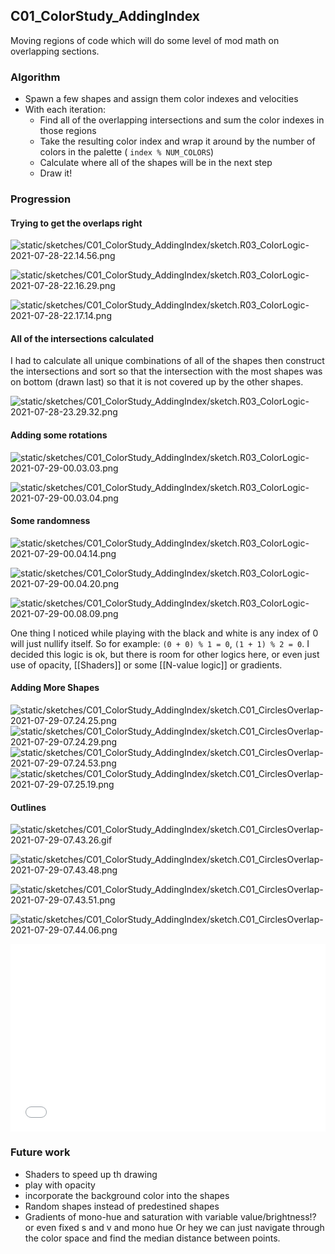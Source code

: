 ## C01_ColorStudy_AddingIndex

Moving regions of code which will do some level of mod math on overlapping sections.

### Algorithm

- Spawn a few shapes and assign them color indexes and velocities
- With each iteration:
	- Find all of the overlapping intersections and sum the color indexes in those regions
	- Take the resulting color index and wrap it around by the number of colors in the palette ( `index % NUM_COLORS`)
	- Calculate where all of the shapes will be in the next step
	- Draw it!

### Progression

#### Trying to get the overlaps right

![static/sketches/C01_ColorStudy_AddingIndex/sketch.R03_ColorLogic-2021-07-28-22.14.56.png](static/sketches/C01_ColorStudy_AddingIndex/sketch.R03_ColorLogic-2021-07-28-22.14.56.png)

![static/sketches/C01_ColorStudy_AddingIndex/sketch.R03_ColorLogic-2021-07-28-22.16.29.png](static/sketches/C01_ColorStudy_AddingIndex/sketch.R03_ColorLogic-2021-07-28-22.16.29.png)

![static/sketches/C01_ColorStudy_AddingIndex/sketch.R03_ColorLogic-2021-07-28-22.17.14.png](static/sketches/C01_ColorStudy_AddingIndex/sketch.R03_ColorLogic-2021-07-28-22.17.14.png)

#### All of the intersections calculated

I had to calculate all unique combinations of all of the shapes then construct the intersections and sort so that the intersection with the most shapes was on bottom (drawn last) so that it is not covered up by the other shapes.

![static/sketches/C01_ColorStudy_AddingIndex/sketch.R03_ColorLogic-2021-07-28-23.29.32.png](static/sketches/C01_ColorStudy_AddingIndex/sketch.R03_ColorLogic-2021-07-28-23.29.32.png)


#### Adding some rotations

![static/sketches/C01_ColorStudy_AddingIndex/sketch.R03_ColorLogic-2021-07-29-00.03.03.png](static/sketches/C01_ColorStudy_AddingIndex/sketch.R03_ColorLogic-2021-07-29-00.03.03.png)

![static/sketches/C01_ColorStudy_AddingIndex/sketch.R03_ColorLogic-2021-07-29-00.03.04.png](static/sketches/C01_ColorStudy_AddingIndex/sketch.R03_ColorLogic-2021-07-29-00.03.04.png)

#### Some randomness

![static/sketches/C01_ColorStudy_AddingIndex/sketch.R03_ColorLogic-2021-07-29-00.04.14.png](static/sketches/C01_ColorStudy_AddingIndex/sketch.R03_ColorLogic-2021-07-29-00.04.14.png)

![static/sketches/C01_ColorStudy_AddingIndex/sketch.R03_ColorLogic-2021-07-29-00.04.20.png](static/sketches/C01_ColorStudy_AddingIndex/sketch.R03_ColorLogic-2021-07-29-00.04.20.png)

![static/sketches/C01_ColorStudy_AddingIndex/sketch.R03_ColorLogic-2021-07-29-00.08.09.png](static/sketches/C01_ColorStudy_AddingIndex/sketch.R03_ColorLogic-2021-07-29-00.08.09.png)

One thing I noticed while playing with the black and white is any index of 0 will just nullify itself. So for example: `(0 + 0) % 1 = 0`, `(1 + 1) % 2 = 0`. I decided this logic is ok, but there is room for other logics here, or even just use of opacity, [[Shaders]] or some [[N-value logic]] or gradients. 

#### Adding More Shapes

![static/sketches/C01_ColorStudy_AddingIndex/sketch.C01_CirclesOverlap-2021-07-29-07.24.25.png](static/sketches/C01_ColorStudy_AddingIndex/sketch.C01_CirclesOverlap-2021-07-29-07.24.25.png)
![static/sketches/C01_ColorStudy_AddingIndex/sketch.C01_CirclesOverlap-2021-07-29-07.24.29.png](static/sketches/C01_ColorStudy_AddingIndex/sketch.C01_CirclesOverlap-2021-07-29-07.24.29.png)
![static/sketches/C01_ColorStudy_AddingIndex/sketch.C01_CirclesOverlap-2021-07-29-07.24.53.png](static/sketches/C01_ColorStudy_AddingIndex/sketch.C01_CirclesOverlap-2021-07-29-07.24.53.png)
![static/sketches/C01_ColorStudy_AddingIndex/sketch.C01_CirclesOverlap-2021-07-29-07.25.19.png](static/sketches/C01_ColorStudy_AddingIndex/sketch.C01_CirclesOverlap-2021-07-29-07.25.19.png)

#### Outlines

![static/sketches/C01_ColorStudy_AddingIndex/sketch.C01_CirclesOverlap-2021-07-29-07.43.26.gif](static/sketches/C01_ColorStudy_AddingIndex/sketch.C01_CirclesOverlap-2021-07-29-07.43.26.gif)

![static/sketches/C01_ColorStudy_AddingIndex/sketch.C01_CirclesOverlap-2021-07-29-07.43.48.png](static/sketches/C01_ColorStudy_AddingIndex/sketch.C01_CirclesOverlap-2021-07-29-07.43.48.png)

![static/sketches/C01_ColorStudy_AddingIndex/sketch.C01_CirclesOverlap-2021-07-29-07.43.51.png](static/sketches/C01_ColorStudy_AddingIndex/sketch.C01_CirclesOverlap-2021-07-29-07.43.51.png)

![static/sketches/C01_ColorStudy_AddingIndex/sketch.C01_CirclesOverlap-2021-07-29-07.44.06.png](static/sketches/C01_ColorStudy_AddingIndex/sketch.C01_CirclesOverlap-2021-07-29-07.44.06.png)

<embed src="static/sketches/C01_ColorStudy_AddingIndex/sketch.C01_CirclesOverlap-2021-07-29-07.58.53.mp4" autostart="false" height="300" width="100%"></embed>

### Future work

- Shaders to speed up th drawing
- play with opacity
- incorporate the background color into the shapes
- Random shapes instead of predestined shapes
- Gradients of mono-hue and saturation with variable value/brightness!? or even fixed s and v and mono hue Or hey we can just navigate through the color space and find the median distance between points.	
